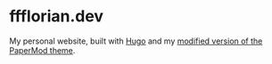 # ffflorian.dev

My personal website, built with [Hugo](https://gohugo.io/) and my [modified version of the PaperMod theme](https://github.com/ffflorian/hugo-PaperMod).
